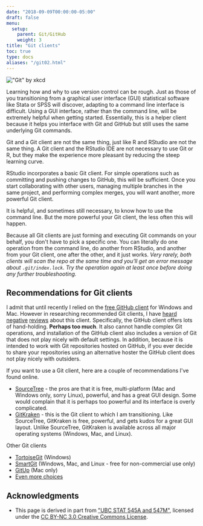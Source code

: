 ```yaml
---
date: "2018-09-09T00:00:00-05:00"
draft: false
menu:
  setup:
    parent: Git/GitHub
    weight: 3
title: "Git clients"
toc: true
type: docs
aliases: "/git02.html"
---
```




![["Git" by xkcd](https://xkcd.com/1597/)](https://medias.xkcd.com/comics/git.png)

Learning how and why to use version control can be rough. Just as those of you transitioning from a graphical user interface (GUI) statistical software like Stata or SPSS will discover, adapting to a command line interface is difficult. Using a GUI interface, rather than the command line, will be extremely helpful when getting started. Essentially, this is a helper client because it helps you interface with Git and GitHub but still uses the same underlying Git commands.

Git and a Git client are not the same thing, just like R and RStudio are not the same thing. A Git client and the RStudio IDE are not necessary to use Git or R, but they make the experience more pleasant by reducing the steep learning curve.

RStudio incorporates a basic Git client. For simple operations such as committing and pushing changes to GitHub, this will be sufficient. Once you start collaborating with other users, managing multiple branches in the same project, and performing complex merges, you will want another, more powerful Git client.

It is helpful, and sometimes still necessary, to know how to use the command line. But the more powerful your Git client, the less often this will happen.

Because all Git clients are just forming and executing Git commands on your behalf, you don't have to pick a specific one. You can literally do one operation from the command line, do another from RStudio, and another from your Git client, one after the other, and it just works. *Very rarely, both clients will scan the repo at the same time and you’ll get an error message about `.git/index.lock`. Try the operation again at least once before doing any further troubleshooting.*

## Recommendations for Git clients

I admit that until recently I relied on the [free GitHub client](https://desktop.github.com/) for Windows and Mac. However in researching recommended Git clients, I have [heard](http://stat545.com/git02_git-clients.html) [negative](https://www.slant.co/topics/2089/~git-clients-for-windows) [reviews](http://softwarerecs.stackexchange.com/questions/1308/what-is-a-good-newbie-friendly-graphical-git-client-for-windows) about this client. Specifically, the GitHub client offers lots of hand-holding. **Perhaps too much**. It also cannot handle complex Git operations, and installation of the GitHub client also includes a version of Git that does not play nicely with default settings. In addition, because it is intended to work with Git repositories hosted on GitHub, if you ever decide to share your repositories using an alternative hoster the GitHub client does not play nicely with outsiders.

If you want to use a Git client, here are a couple of recommendations I've found online.

* [SourceTree](https://www.sourcetreeapp.com/) - the pros are that it is free, multi-platform (Mac and Windows only, sorry Linux), powerful, and has a great GUI design. Some would complain that it is perhaps too powerful and its interface is overly complicated.
* [GitKraken](https://www.gitkraken.com/) - this is the Git client to which I am transitioning. Like SourceTree, GitKraken is free, powerful, and gets kudos for a great GUI layout. Unlike SourceTree, GitKraken is available across all major operating systems (Windows, Mac, and Linux).

Other Git clients

* [TortoiseGit](https://tortoisegit.org/) (Windows)
* [SmartGit](http://www.syntevo.com/smartgit/) (Windows, Mac, and Linux - free for non-commercial use only)
* [GitUp](http://gitup.co/) (Mac only)
* [Even more choices](https://git-scm.com/downloads/guis)

## Acknowledgments


* This page is derived in part from ["UBC STAT 545A and 547M"](http://stat545.com), licensed under the [CC BY-NC 3.0 Creative Commons License](https://creativecommons.org/licenses/by-nc/3.0/).

